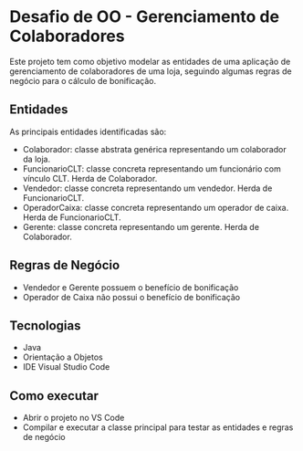 # Desafio de OO - Gerenciamento de Colaboradores

Este projeto tem como objetivo modelar as entidades de uma aplicação de gerenciamento de colaboradores de uma loja, seguindo algumas regras de negócio para o cálculo de bonificação.

## Entidades

As principais entidades identificadas são:

- Colaborador: classe abstrata genérica representando um colaborador da loja.
- FuncionarioCLT: classe concreta representando um funcionário com vínculo CLT. Herda de Colaborador.
- Vendedor: classe concreta representando um vendedor. Herda de FuncionarioCLT.
- OperadorCaixa: classe concreta representando um operador de caixa. Herda de FuncionarioCLT.
- Gerente: classe concreta representando um gerente. Herda de Colaborador.

## Regras de Negócio

- Vendedor e Gerente possuem o benefício de bonificação
- Operador de Caixa não possui o benefício de bonificação

## Tecnologias

- Java
- Orientação a Objetos
- IDE Visual Studio Code

## Como executar

- Abrir o projeto no VS Code
- Compilar e executar a classe principal para testar as entidades e regras de negócio
